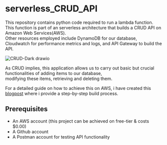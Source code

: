 # serverless_CRUD_API  

This repository contains python code required to run a lambda function. This function is part of an serverless architecture that builds a CRUD API on Amazon Web Services(AWS).  
Other resources employed include DynamoDB for our database, Cloudwatch for performance metrics and logs, and API Gateway to build the API.  

![CRUD-Dark drawio](https://github.com/Lily-G1/serverless_CRUD_API/assets/104821662/c6c3838d-7fe9-4f41-85ad-44e91a26a882)  

As CRUD implies, this application allows us to carry out basic but crucial functionalities of adding items to our database,  
modifying these items, retrieving and deleting them.  

For a detailed guide on how to achieve this on AWS, i have created this [blogpost](https://liliangaladima.hashnode.dev/build-a-serverless-crud-api-with-aws) where i provide a step-by-step build process.

## Prerequisites  
- An AWS account (this project can be achieved on free-tier & costs $0.00)  
- A Github account
- A Postman account for testing API functionality  

